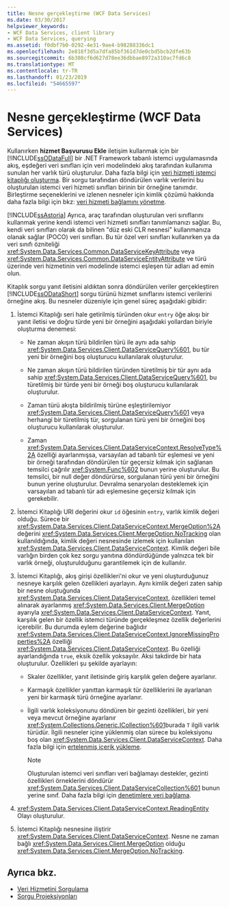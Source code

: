 ```yaml
---
title: Nesne gerçekleştirme (WCF Data Services)
ms.date: 03/30/2017
helpviewer_keywords:
- WCF Data Services, client library
- WCF Data Services, querying
ms.assetid: f0dbf7b0-0292-4e31-9ae4-b98288336dc1
ms.openlocfilehash: 2e818f3d5a7dfa85bf361d7de0cbd5bcb2dfe63b
ms.sourcegitcommit: 6b308cf6d627d78ee36dbbae8972a310ac7fd6c8
ms.translationtype: MT
ms.contentlocale: tr-TR
ms.lasthandoff: 01/23/2019
ms.locfileid: "54665597"
---
```

# <a name="object-materialization-wcf-data-services"></a>Nesne gerçekleştirme (WCF Data Services)
Kullanırken **hizmet Başvurusu Ekle** iletişim kullanmak için bir [!INCLUDE[ssODataFull](../../../../includes/ssodatafull-md.md)] bir .NET Framework tabanlı istemci uygulamasında akış, eşdeğeri veri sınıfları için veri modelindeki akış tarafından kullanıma sunulan her varlık türü oluşturulur. Daha fazla bilgi için [veri hizmeti istemci kitaplığı oluşturma](../../../../docs/framework/data/wcf/generating-the-data-service-client-library-wcf-data-services.md). Bir sorgu tarafından döndürülen varlık verilerini bu oluşturulan istemci veri hizmeti sınıfları birinin bir örneğine tanımdır. Birleştirme seçeneklerini ve izlenen nesneler için kimlik çözümü hakkında daha fazla bilgi için bkz: [veri hizmeti bağlamını yönetme](../../../../docs/framework/data/wcf/managing-the-data-service-context-wcf-data-services.md).  
  
 [!INCLUDE[ssAstoria](../../../../includes/ssastoria-md.md)] Ayrıca, araç tarafından oluşturulan veri sınıflarını kullanmak yerine kendi istemci veri hizmeti sınıfları tanımlamanızı sağlar. Bu, kendi veri sınıfları olarak da bilinen "düz eski CLR nesnesi" kullanmanıza olanak sağlar (POCO) veri sınıfları. Bu tür özel veri sınıfları kullanırken ya da veri sınıfı özniteliği <xref:System.Data.Services.Common.DataServiceKeyAttribute> veya <xref:System.Data.Services.Common.DataServiceEntityAttribute> ve türü üzerinde veri hizmetinin veri modelinde istemci eşleşen tür adları ad emin olun.  
  
 Kitaplık sorgu yanıt iletisini aldıktan sonra döndürülen veriler gerçekleştiren [!INCLUDE[ssODataShort](../../../../includes/ssodatashort-md.md)] sorgu türünü hizmet sınıflarını istemci verilerini örneğine akış. Bu nesneler düzeniyle için genel süreç aşağıdaki gibidir:  
  
1.  İstemci Kitaplığı seri hale getirilmiş türünden okur `entry` öğe akışı bir yanıt iletisi ve doğru türde yeni bir örneğini aşağıdaki yollardan biriyle oluşturma denemesi:  
  
    -   Ne zaman akışın türü bildirilen türü ile aynı ada sahip <xref:System.Data.Services.Client.DataServiceQuery%601>, bu tür yeni bir örneğini boş oluşturucu kullanılarak oluşturulur.  
  
    -   Ne zaman akışın türü bildirilen türünden türetilmiş bir tür aynı ada sahip <xref:System.Data.Services.Client.DataServiceQuery%601>, bu türetilmiş bir türde yeni bir örneği boş oluşturucu kullanılarak oluşturulur.  
  
    -   Zaman türü akışta bildirilmiş türüne eşleştirilemiyor <xref:System.Data.Services.Client.DataServiceQuery%601> veya herhangi bir türetilmiş tür, sorgulanan türü yeni bir örneğini boş oluşturucu kullanılarak oluşturulur.  
  
    -   Zaman <xref:System.Data.Services.Client.DataServiceContext.ResolveType%2A> özelliği ayarlanmışsa, varsayılan ad tabanlı tür eşlemesi ve yeni bir örneği tarafından döndürülen tür geçersiz kılmak için sağlanan temsilci çağrılır <xref:System.Func%602> bunun yerine oluşturulur. Bu temsilci, bir null değer döndürürse, sorgulanan türü yeni bir örneğini bunun yerine oluşturulur. Devralma senaryoları desteklemek için varsayılan ad tabanlı tür adı eşlemesine geçersiz kılmak için gerekebilir.  
  
2.  İstemci Kitaplığı URI değerini okur `id` öğesinin `entry`, varlık kimlik değeri olduğu. Sürece bir <xref:System.Data.Services.Client.DataServiceContext.MergeOption%2A> değerini <xref:System.Data.Services.Client.MergeOption.NoTracking> olan kullanıldığında, kimlik değeri nesnesinde izlemek için kullanılan <xref:System.Data.Services.Client.DataServiceContext>. Kimlik değeri bile varlığın birden çok kez sorgu yanıtına döndürdüğünde yalnızca tek bir varlık örneği, oluşturulduğunu garantilemek için de kullanılır.  
  
3.  İstemci Kitaplığı, akış girişi özellikleri'ni okur ve yeni oluşturduğunuz nesneye karşılık gelen özellikleri ayarlayın. Aynı kimlik değeri zaten sahip bir nesne oluştuğunda <xref:System.Data.Services.Client.DataServiceContext>, özellikleri temel alınarak ayarlanmış <xref:System.Data.Services.Client.MergeOption> ayarıyla <xref:System.Data.Services.Client.DataServiceContext>. Yanıt, karşılık gelen bir özellik istemci türünde gerçekleşmez özellik değerlerini içerebilir. Bu durumda eylem değerine bağlıdır <xref:System.Data.Services.Client.DataServiceContext.IgnoreMissingProperties%2A> özelliği <xref:System.Data.Services.Client.DataServiceContext>. Bu özelliği ayarlandığında `true`, eksik özellik yoksayılır. Aksi takdirde bir hata oluşturulur. Özellikleri şu şekilde ayarlayın:  
  
    -   Skaler özellikler, yanıt iletisinde giriş karşılık gelen değere ayarlanır.  
  
    -   Karmaşık özellikler yanıttan karmaşık tür özelliklerini ile ayarlanan yeni bir karmaşık türü örneğine ayarlanır.  
  
    -   İlgili varlık koleksiyonunu döndüren bir gezinti özellikleri, bir yeni veya mevcut örneğine ayarlanır <xref:System.Collections.Generic.ICollection%601>burada `T` ilgili varlık türüdür. İlgili nesneler içine yüklenmiş olan sürece bu koleksiyonu boş olan <xref:System.Data.Services.Client.DataServiceContext>. Daha fazla bilgi için [ertelenmiş içerik yükleme](../../../../docs/framework/data/wcf/loading-deferred-content-wcf-data-services.md).  
  
        > [!NOTE]
        >  Oluşturulan istemci veri sınıfları veri bağlamayı destekler, gezinti özellikleri örneklerini döndürür <xref:System.Data.Services.Client.DataServiceCollection%601> bunun yerine sınıf. Daha fazla bilgi için [denetimlere veri bağlama](../../../../docs/framework/data/wcf/binding-data-to-controls-wcf-data-services.md).  
  
4.  <xref:System.Data.Services.Client.DataServiceContext.ReadingEntity> Olayı oluşturulur.  
  
5.  İstemci Kitaplığı nesnesine iliştirir <xref:System.Data.Services.Client.DataServiceContext>. Nesne ne zaman bağlı <xref:System.Data.Services.Client.MergeOption> olduğu <xref:System.Data.Services.Client.MergeOption.NoTracking>.  
  
## <a name="see-also"></a>Ayrıca bkz.
- [Veri Hizmetini Sorgulama](../../../../docs/framework/data/wcf/querying-the-data-service-wcf-data-services.md)
- [Sorgu Projeksiyonları](../../../../docs/framework/data/wcf/query-projections-wcf-data-services.md)
